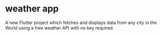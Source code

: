 # weather app

A new Flutter project which fetches and displays data from any city in the World using a free weather API with no key required.


